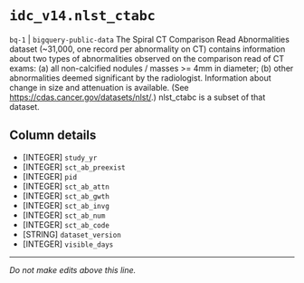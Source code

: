 # `idc_v14.nlst_ctabc`
`bq-1` | `bigquery-public-data`
The Spiral CT Comparison Read Abnormalities dataset (~31,000, one record per abnormality on CT) contains information about two types of abnormalities observed on the comparison read of CT exams: (a) all non-calcified nodules / masses >= 4mm in diameter; (b) other abnormalities deemed significant by the radiologist. Information about change in size and attenuation is available. (See https://cdas.cancer.gov/datasets/nlst/.) nlst_ctabc is a subset of that dataset. 

## Column details
* [INTEGER]   `study_yr`
* [INTEGER]   `sct_ab_preexist`
* [INTEGER]   `pid`
* [INTEGER]   `sct_ab_attn`
* [INTEGER]   `sct_ab_gwth`
* [INTEGER]   `sct_ab_invg`
* [INTEGER]   `sct_ab_num`
* [INTEGER]   `sct_ab_code`
* [STRING]    `dataset_version`
* [INTEGER]   `visible_days`

-------------------------------------------------------------------------------
*Do not make edits above this line.*
